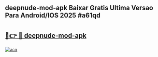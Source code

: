 ## deepnude-mod-apk Baixar Gratis Ultima Versao Para Android/IOS 2025 #a61qd

# <h2><a href="https://ainizakaria.my?title=deepnude-mod-apk&ref=20M">🔗👉 🔴 deepnude-mod-apk</a></h2>

[![acn](https://github.com/user-attachments/assets/0f9c940e-d8b0-45ae-aac7-cd30a18b3e1c)](https://ainizakaria.my?title=deepnude-mod-apk&ref=20M)

